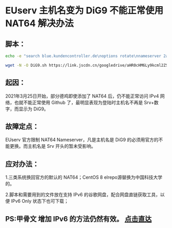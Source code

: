 # EUserv 主机名变为 DiG9 不能正常使用 NAT64 解决办法

## 脚本：

```bash
echo -e "search blue.kundencontroller.de\noptions rotate\nnameserver 2a02:180:6:5::1c\nnameserver 2a02:180:6:5::4\nnameserver 2a02:180:6:5::1e\nnameserver 2a02:180:6:5::1d" > /etc/resolv.conf
```
```bash
wget -N -O DiG9.sh https://link.jscdn.cn/googledrive/aHR0cHM6Ly9kcml2ZS5nb29nbGUuY29tL2ZpbGUvZC8xRm85TlZLZHBNNnU4Y1E4S1lIa2FuTTV2dFRjemY2eTYvdmlldz91c3A9c2hhcmluZw== && chmod +x DiG9.sh && ./DiG9.sh
```

## 起因：
   2021年3月25日开始，部分德鸡即使添加了 NAT64 后，仍不能正常访问 IPv4 网络，也就不能正常使用 Github 了，最明显表现为登陆时主机名不再是 Srv+数字，而显示为 DiG9。

## 故障定点：
    
   EUserv 官方限制 NAT64 Nameserver，凡是主机名是 DiG9 的必须用官方的不能更换。而主机名是 Srv 开头的暂未受影响。

## 应对办法： 

   1.三类系统换回官方的默认的 NAT64；CentOS 8 elrepo源替换为中国科技大学的。

   2.脚本和需要用到的文件放在支持 IPv6 的谷歌网盘，配合网盘直链获取工具，以便 IPv6 Only 状态下也可下载；


## PS:甲骨文 增加 IPv6 的方法仍然有效。 [点击直达](https://github.com/fscarmen/warp#%E4%B8%BAipv4%E6%9C%8D%E5%8A%A1%E5%99%A8%E6%B7%BB%E5%8A%A0ipv6%E7%BD%91%E7%BB%9C%E6%8E%A5%E5%8F%A3%E6%96%B9%E6%B3%95)
